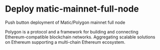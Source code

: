 # Deploy matic-mainnet-full-node

Push button deployment of Matic/Polygon mainnet full node

Polygon is a protocol and a framework for building and connecting Ethereum-compatible blockchain networks. Aggregating scalable solutions on Ethereum supporting a multi-chain Ethereum ecosystem.
